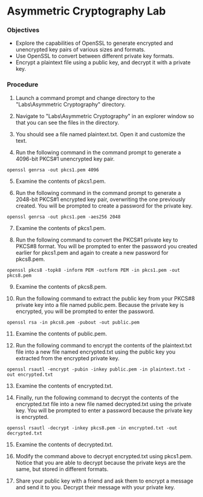 
# Asymmetric Cryptography Lab

### Objectives  
- Explore the capabilities of OpenSSL to generate encrypted and unencrypted key pairs of various sizes and formats.
- Use OpenSSL to convert between different private key formats.
- Encrypt a plaintext file using a public key, and decrypt it with a private key.

### Procedure  
1. Launch a command prompt and change directory to the "Labs\Asymmetric Cryptography" directory.

2. Navigate to "Labs\Asymmetric Cryptography" in an explorer window so that you can see the files in the directory.

3. You should see a file named plaintext.txt. Open it and customize the text.

4. Run the following command in the command prompt to generate a 4096-bit PKCS#1 unencrypted key pair.
```
openssl genrsa -out pkcs1.pem 4096
```

5. Examine the contents of pkcs1.pem.

6. Run the following command in the command prompt to generate a 2048-bit PKCS#1 encrypted key pair, overwriting the one previously created. You will be prompted to create a password for the private key.
```
openssl genrsa -out pkcs1.pem -aes256 2048
```

7. Examine the contents of pkcs1.pem.

8. Run the following command to convert the PKCS#1 private key to PKCS#8 format. You will be prompted to enter the password you created earlier for pkcs1.pem and again to create a new password for pkcs8.pem.
```
openssl pkcs8 -topk8 -inform PEM -outform PEM -in pkcs1.pem -out pkcs8.pem
```

9. Examine the contents of pkcs8.pem. 

10. Run the following command to extract the public key from your PKCS#8 private key into a file named public.pem. Because the private key is encrypted, you will be prompted to enter the password.
```
openssl rsa -in pkcs8.pem -pubout -out public.pem
```

11. Examine the contents of public.pem.

12. Run the following command to encrypt the contents of the plaintext.txt file into a new file named encrypted.txt using the public key you extracted from the encrypted private key.
```
openssl rsautl -encrypt -pubin -inkey public.pem -in plaintext.txt -out encrypted.txt
```

13. Examine the contents of encrypted.txt.

14. Finally, run the following command to decrypt the contents of the encrypted.txt file into a new file named decrypted.txt using the private key. You will be prompted to enter a password because the private key is encrypted.
```
openssl rsautl -decrypt -inkey pkcs8.pem -in encrypted.txt -out decrypted.txt
```

15. Examine the contents of decrypted.txt.

16. Modify the command above to decrypt encrypted.txt using pkcs1.pem. Notice that you are able to decrypt because the private keys are the same, but stored in different formats.

17. Share your public key with a friend and ask them to encrypt a message and send it to you. Decrypt their message with your private key.